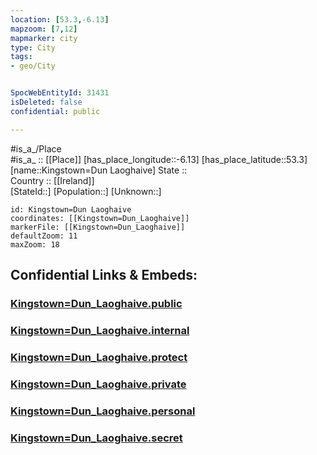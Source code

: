 ```yaml
---
location: [53.3,-6.13] 
mapzoom: [7,12] 
mapmarker: city 
type: City
tags:
- geo/City


SpocWebEntityId: 31431
isDeleted: false
confidential: public

---
```

#is_a_/Place  
#is_a_ :: [[Place]] 
[has_place_longitude::-6.13] 
[has_place_latitude::53.3] 
[name::Kingstown=Dun Laoghaive] 
State ::  
Country :: [[Ireland]]  
[StateId::] 
[Population::] 
[Unknown::] 


```leaflet
id: Kingstown=Dun Laoghaive
coordinates: [[Kingstown=Dun_Laoghaive]] 
markerFile: [[Kingstown=Dun_Laoghaive]] 
defaultZoom: 11 
maxZoom: 18
```


## Confidential Links & Embeds: 

### [Kingstown=Dun_Laoghaive.public](/_public/\Earth\Continent\Europe\Europe~North\Ireland\CityKingstown=Dun_Laoghaive.public.md) 

### [Kingstown=Dun_Laoghaive.internal](/_internal/\Earth\Continent\Europe\Europe~North\Ireland\CityKingstown=Dun_Laoghaive.internal.md) 

### [Kingstown=Dun_Laoghaive.protect](/_protect/\Earth\Continent\Europe\Europe~North\Ireland\CityKingstown=Dun_Laoghaive.protect.md) 

### [Kingstown=Dun_Laoghaive.private](/_private/\Earth\Continent\Europe\Europe~North\Ireland\CityKingstown=Dun_Laoghaive.private.md) 

### [Kingstown=Dun_Laoghaive.personal](/_personal/\Earth\Continent\Europe\Europe~North\Ireland\CityKingstown=Dun_Laoghaive.personal.md) 

### [Kingstown=Dun_Laoghaive.secret](/_secret/\Earth\Continent\Europe\Europe~North\Ireland\CityKingstown=Dun_Laoghaive.secret.md)

